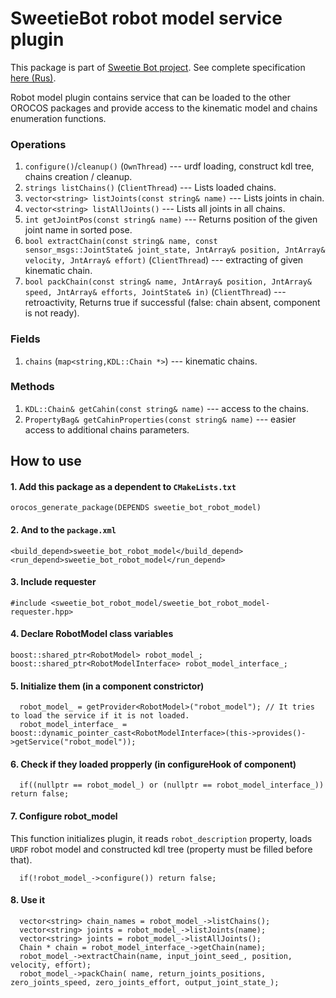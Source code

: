 # SweetieBot robot model service plugin
This package is part of [Sweetie Bot project](http://sweetiebot.net). See complete specification [here (Rus)](https://gitlab.com/sweetie-bot/sweetie_doc/wikis/plugin-robotmodel).

Robot model plugin contains service that can be loaded to the other OROCOS packages and provide access to the kinematic model and chains enumeration functions.

### Operations

1. `configure()`/`cleanup()` (`OwnThread`) --- urdf loading, construct kdl tree, chains creation / cleanup.
1. `strings listChains()` (`ClientThread`) --- Lists loaded chains.
1. `vector<string> listJoints(const string& name)` --- Lists joints in chain.
1. `vector<string> listAllJoints()` --- Lists all joints in all chains.
1. `int getJointPos(const string& name)` --- Returns position of the given joint name in sorted pose.
1. `bool extractChain(const string& name, const sensor_msgs::JointState& joint_state, JntArray& position, JntArray& velocity, JntArray& effort)` (`ClientThread`)
    --- extracting of given kinematic chain.
1. `bool packChain(const string& name, JntArray& position, JntArray& speed, JntArray& efforts, JointState& in)` (`ClientThread`) 
     --- retroactivity, Returns true if successful (false: chain absent, component is not ready).

### Fields

1. `chains` (`map<string,KDL::Chain *>`) --- kinematic chains.

### Methods

1. `KDL::Chain& getCahin(const string& name)`  --- access to the chains.
1. `PropertyBag& getCahinProperties(const string& name)` --- easier access to additional chains parameters.

## How to use

#### 1. Add this package as a dependent to `CMakeLists.txt`
```
orocos_generate_package(DEPENDS sweetie_bot_robot_model)
```

#### 2. And to the `package.xml`
```
<build_depend>sweetie_bot_robot_model</build_depend>
<run_depend>sweetie_bot_robot_model</run_depend>
```
#### 3. Include requester
```
#include <sweetie_bot_robot_model/sweetie_bot_robot_model-requester.hpp>
```
#### 4. Declare RobotModel class variables
```
boost::shared_ptr<RobotModel> robot_model_;
boost::shared_ptr<RobotModelInterface> robot_model_interface_;
```
#### 5. Initialize them (in a component constrictor)
```
  robot_model_ = getProvider<RobotModel>("robot_model"); // It tries to load the service if it is not loaded.
  robot_model_interface_ = boost::dynamic_pointer_cast<RobotModelInterface>(this->provides()->getService("robot_model"));
```
#### 6. Check if they loaded propperly (in configureHook of component)
```
  if((nullptr == robot_model_) or (nullptr == robot_model_interface_)) return false;
```
#### 7. Configure robot_model
This function initializes plugin, it reads `robot_description` property, loads `URDF` robot model and constructed kdl tree (property must be filled before that).
```
  if(!robot_model_->configure()) return false;
```
#### 8. Use it
```
  vector<string> chain_names = robot_model_->listChains();
  vector<string> joints = robot_model_->listJoints(name);
  vector<string> joints = robot_model_->listAllJoints();
  Chain * chain = robot_model_interface_->getChain(name);
  robot_model_->extractChain(name, input_joint_seed_, position, velocity, effort);
  robot_model_->packChain( name, return_joints_positions, zero_joints_speed, zero_joints_effort, output_joint_state_);
```
